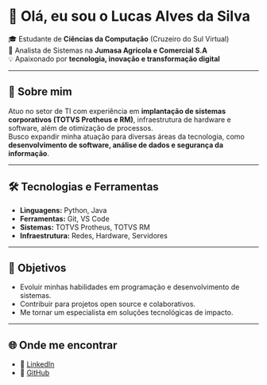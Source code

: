 # 👋 Olá, eu sou o Lucas Alves da Silva  

🎓 Estudante de **Ciências da Computação** (Cruzeiro do Sul Virtual)  
💼 Analista de Sistemas na **Jumasa Agrícola e Comercial S.A**  
💡 Apaixonado por **tecnologia, inovação e transformação digital**  

---

## 🚀 Sobre mim
Atuo no setor de TI com experiência em **implantação de sistemas corporativos (TOTVS Protheus e RM)**, infraestrutura de hardware e software, além de otimização de processos.  
Busco expandir minha atuação para diversas áreas da tecnologia, como **desenvolvimento de software, análise de dados e segurança da informação**.  

---

## 🛠️ Tecnologias e Ferramentas
- **Linguagens:** Python, Java  
- **Ferramentas:** Git, VS Code  
- **Sistemas:** TOTVS Protheus, TOTVS RM  
- **Infraestrutura:** Redes, Hardware, Servidores  

---

## 📌 Objetivos
- Evoluir minhas habilidades em programação e desenvolvimento de sistemas.  
- Contribuir para projetos open source e colaborativos.  
- Me tornar um especialista em soluções tecnológicas de impacto.  

---

## 🌐 Onde me encontrar
- 💼 [LinkedIn](www.linkedin.com/in/lucas-silva-0b08792b0)  
- 📂 [GitHub](https://github.com/Lucas-cyber3011)  

